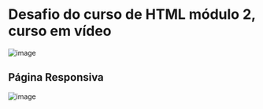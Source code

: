 <h1>Desafio do curso de HTML módulo 2, curso em vídeo </h1>

![image](https://user-images.githubusercontent.com/85700876/133650391-aea12c98-3235-429b-8a4c-aea577fb387c.png)


<h2>Página Responsiva</h2>

![image](https://user-images.githubusercontent.com/85700876/133650456-fc32e785-4b20-47de-948a-5234bf8b4926.png)


